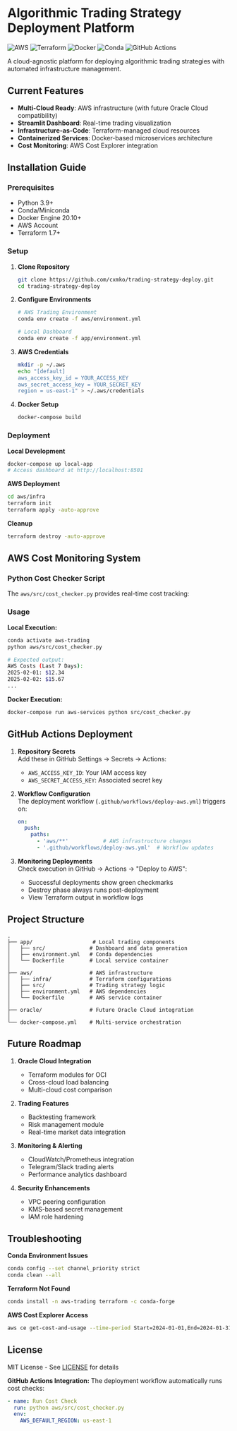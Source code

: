 # Algorithmic Trading Strategy Deployment Platform

![AWS](https://img.shields.io/badge/AWS-EC2-orange)
![Terraform](https://img.shields.io/badge/Infra-Terraform-purple)
![Docker](https://img.shields.io/badge/Container-Docker-blue)
![Conda](https://img.shields.io/badge/Environment-Conda-green)
![GitHub Actions](https://img.shields.io/badge/CI/CD-GitHub_Actions-blue)

A cloud-agnostic platform for deploying algorithmic trading strategies with automated infrastructure management.

## Current Features
- **Multi-Cloud Ready**: AWS infrastructure (with future Oracle Cloud compatibility)
- **Streamlit Dashboard**: Real-time trading visualization
- **Infrastructure-as-Code**: Terraform-managed cloud resources
- **Containerized Services**: Docker-based microservices architecture
- **Cost Monitoring**: AWS Cost Explorer integration

## Installation Guide

### Prerequisites
- Python 3.9+
- Conda/Miniconda
- Docker Engine 20.10+
- AWS Account
- Terraform 1.7+

### Setup
1. **Clone Repository**
   ```bash
   git clone https://github.com/cxmko/trading-strategy-deploy.git
   cd trading-strategy-deploy
   ```

2. **Configure Environments**
   ```bash
   # AWS Trading Environment
   conda env create -f aws/environment.yml
   
   # Local Dashboard
   conda env create -f app/environment.yml
   ```

3. **AWS Credentials**
   ```bash
   mkdir -p ~/.aws
   echo "[default]
   aws_access_key_id = YOUR_ACCESS_KEY
   aws_secret_access_key = YOUR_SECRET_KEY
   region = us-east-1" > ~/.aws/credentials
   ```

4. **Docker Setup**
   ```bash
   docker-compose build
   ```

### Deployment
**Local Development**
```bash
docker-compose up local-app
# Access dashboard at http://localhost:8501
```

**AWS Deployment**
```bash
cd aws/infra
terraform init
terraform apply -auto-approve
```

**Cleanup**
```bash
terraform destroy -auto-approve
```

## AWS Cost Monitoring System

### Python Cost Checker Script
The `aws/src/cost_checker.py` provides real-time cost tracking:


### Usage
**Local Execution:**
```bash
conda activate aws-trading
python aws/src/cost_checker.py

# Expected output:
AWS Costs (Last 7 Days):
2025-02-01: $12.34
2025-02-02: $15.67
...
```

**Docker Execution:**
```bash
docker-compose run aws-services python src/cost_checker.py
```

## GitHub Actions Deployment

1. **Repository Secrets**  
   Add these in GitHub Settings → Secrets → Actions:
   - `AWS_ACCESS_KEY_ID`: Your IAM access key
   - `AWS_SECRET_ACCESS_KEY`: Associated secret key

2. **Workflow Configuration**  
   The deployment workflow (`.github/workflows/deploy-aws.yml`) triggers on:
   ```yaml
   on:
     push:
       paths:
         - 'aws/**'           # AWS infrastructure changes
         - '.github/workflows/deploy-aws.yml'  # Workflow updates
   ```

3. **Monitoring Deployments**  
   Check execution in GitHub → Actions → "Deploy to AWS":
   - Successful deployments show green checkmarks
   - Destroy phase always runs post-deployment
   - View Terraform output in workflow logs

## Project Structure
```
.
├── app/                   # Local trading components
│   ├── src/              # Dashboard and data generation
│   ├── environment.yml   # Conda dependencies
│   └── Dockerfile        # Local service container
│
├── aws/                  # AWS infrastructure
│   ├── infra/            # Terraform configurations
│   ├── src/              # Trading strategy logic
│   ├── environment.yml   # AWS dependencies
│   └── Dockerfile        # AWS service container
│
├── oracle/               # Future Oracle Cloud integration
│
└── docker-compose.yml    # Multi-service orchestration
```

## Future Roadmap
1. **Oracle Cloud Integration**
   - Terraform modules for OCI
   - Cross-cloud load balancing
   - Multi-cloud cost comparison

2. **Trading Features**
   - Backtesting framework
   - Risk management module
   - Real-time market data integration

3. **Monitoring & Alerting**
   - CloudWatch/Prometheus integration
   - Telegram/Slack trading alerts
   - Performance analytics dashboard

4. **Security Enhancements**
   - VPC peering configuration
   - KMS-based secret management
   - IAM role hardening

## Troubleshooting
**Conda Environment Issues**
```bash
conda config --set channel_priority strict
conda clean --all
```

**Terraform Not Found**
```bash
conda install -n aws-trading terraform -c conda-forge
```

**AWS Cost Explorer Access**
```bash
aws ce get-cost-and-usage --time-period Start=2024-01-01,End=2024-01-31 --granularity MONTHLY --metrics "BlendedCost"
```

## License
MIT License - See [LICENSE](LICENSE) for details









**GitHub Actions Integration:**
The deployment workflow automatically runs cost checks:
```yaml
- name: Run Cost Check
  run: python aws/src/cost_checker.py
  env:
    AWS_DEFAULT_REGION: us-east-1
```


